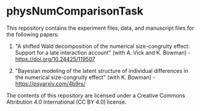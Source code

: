 # physNumComparisonTask

This repository contains the experiment files, data, and manuscript files for the following papers:

1. "A shifted Wald decomposition of the numerical size-congruity effect: Support for a late interaction account" (with A. Vick and K. Bowman) - https://doi.org/10.24425/119507

2. "Bayesian modeling of the latent structure of individual differences in the numerical size-congruity effect" (with K. Bowman) - https://psyarxiv.com/4b9rs/

The contents of this repository are licensed under a Creative Commons Attribution 4.0 International (CC BY 4.0) license.
